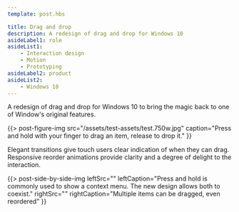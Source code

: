 ```yaml
---
template: post.hbs

title: Drag and drop
description: A redesign of drag and drop for Windows 10
asideLabel1: role
asideList1:
    - Interaction design
    - Motion
    - Prototyping
asideLabel2: product
asideList2:
    - Windows 10
---
```


A redesign of drag and drop for Windows 10 to bring the magic back to one of Window's original features.

{{> post-figure-img
    src="/assets/test-assets/test.750w.jpg"
    caption="Press and hold with your finger to drag an item, release to drop it."
}}

Elegant transitions give touch users clear indication of when they can drag. Responsive reorder animations provide clarity and a degree of delight to the interaction.

\{{> post-side-by-side-img
    leftSrc=""
    leftCaption="Press and hold is commonly used to show a context menu. The new design allows both to coexist."
    rightSrc=""
    rightCaption="Multiple items can be dragged, even reordered"
}}

